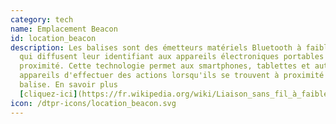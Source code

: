 ```yaml
---
category: tech
name: Emplacement Beacon
id: location_beacon
description: Les balises sont des émetteurs matériels Bluetooth à faible énergie
  qui diffusent leur identifiant aux appareils électroniques portables situés à
  proximité. Cette technologie permet aux smartphones, tablettes et autres
  appareils d'effectuer des actions lorsqu'ils se trouvent à proximité d'une
  balise. En savoir plus
  [cliquez-ici](https://fr.wikipedia.org/wiki/Liaison_sans_fil_à_faible_consommation_énergétique#Bluetooth_Low_Energy)
icon: /dtpr-icons/location_beacon.svg
---
```

